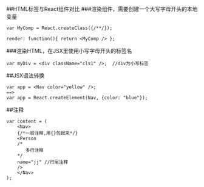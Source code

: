 ##HTML标签与React组件对比
###渲染组件，需要创建一个大写字母开头的本地变量
    
    var MyComp = React.createClass({/**/});

    render: function(){ return <MyComp /> };

###渲染HTML，在JSX里使用小写字母开头的标签名

    var myDiv = <div className="cls1" />;  //div为小写标签


##JSX语法转换
    
    var app = <Nav color="yellow" />;
    ==>
    var app = React.createElement(Nav, {color: "blue"});


##注释
    
    var content = (
        <Nav>
        {/*一般注释,用{}包起来*/}  
        <Person 
        /*
           多行注释 
        */
        name="jj" //行尾注释
        />
        </Nav>
    );
